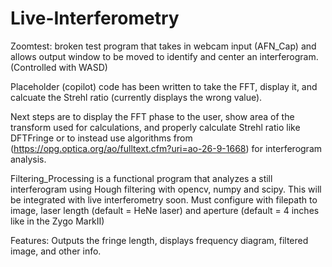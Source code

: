 # Live-Interferometry

Zoomtest:
broken test program that takes in webcam input (AFN_Cap) and allows output window to be moved to identify and center an interferogram. (Controlled with WASD)

Placeholder (copilot) code has been written to take the FFT, display it, and calcuate the Strehl ratio (currently displays the wrong value). 

Next steps are to display the FFT phase to the user, show area of the transform used for calculations, and properly calculate Strehl ratio like DFTFringe or to instead use algorithms from (https://opg.optica.org/ao/fulltext.cfm?uri=ao-26-9-1668) for interferogram analysis.


Filtering_Processing is a functional program that analyzes a still interferogram using Hough filtering with opencv, numpy and scipy. This will be integrated with live interferometry soon. Must configure with filepath to image, laser length (default = HeNe laser) and aperture (default = 4 inches like in the Zygo MarkII)

Features: Outputs the fringe length, displays frequency diagram, filtered image, and other info.
